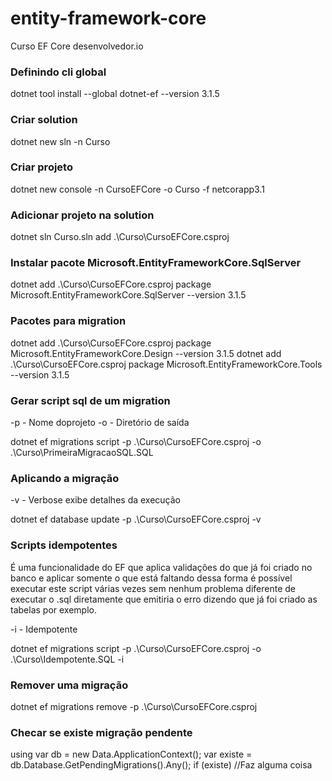 # entity-framework-core
Curso EF Core desenvolvedor.io


### Definindo cli global

dotnet tool install --global dotnet-ef --version 3.1.5

### Criar solution

dotnet new sln -n Curso

### Criar projeto

dotnet new console -n CursoEFCore -o Curso -f netcorapp3.1

### Adicionar projeto na solution

dotnet sln Curso.sln add .\Curso\CursoEFCore.csproj

### Instalar pacote Microsoft.EntityFrameworkCore.SqlServer

dotnet add .\Curso\CursoEFCore.csproj package Microsoft.EntityFrameworkCore.SqlServer --version 3.1.5

### Pacotes para migration

dotnet add .\Curso\CursoEFCore.csproj package Microsoft.EntityFrameworkCore.Design --version 3.1.5
dotnet add .\Curso\CursoEFCore.csproj package Microsoft.EntityFrameworkCore.Tools --version 3.1.5

### Gerar script sql de um migration

-p - Nome doprojeto
-o - Diretório de saída

 dotnet ef migrations script -p .\Curso\CursoEFCore.csproj -o .\Curso\PrimeiraMigracaoSQL.SQL

 ### Aplicando a migração
-v - Verbose exibe detalhes da execução


 dotnet ef database update -p .\Curso\CursoEFCore.csproj -v


 ### Scripts idempotentes

 É uma funcionalidade do EF que aplica validações do que já foi criado no banco e aplicar somente o que está faltando dessa forma é possível executar este script várias vezes sem nenhum problema diferente de executar o .sql diretamente que emitiria o erro dizendo que já foi criado as tabelas por exemplo.

-i - Idempotente

dotnet ef migrations script -p .\Curso\CursoEFCore.csproj -o .\Curso\Idempotente.SQL -i       

### Remover uma migração

dotnet ef migrations remove -p .\Curso\CursoEFCore.csproj


### Checar se existe migração pendente

using var db = new Data.ApplicationContext();
var existe = db.Database.GetPendingMigrations().Any();
if (existe) //Faz alguma coisa